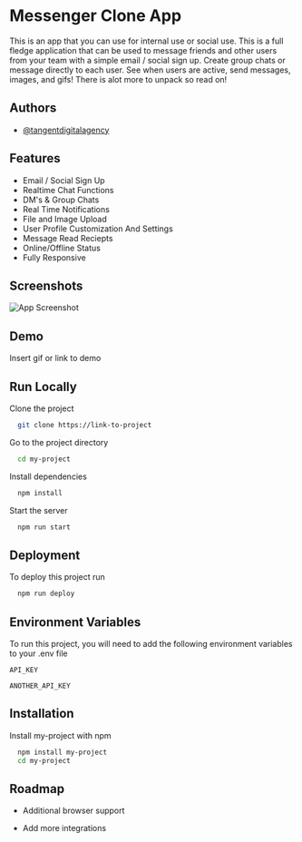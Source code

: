 
# Messenger Clone App 

This is an app that you can use for internal use or social use. This is a full fledge application that can be used to message friends and other users from your team with a simple email / social sign up. Create group chats or message directly to each user. See when users are active, send messages, images, and gifs! There is alot more to unpack so read on!

## Authors

- [@tangentdigitalagency](https://www.github.com/tangentdigitalagency)


## Features

- Email / Social Sign Up
- Realtime Chat Functions
- DM's & Group Chats
- Real Time Notifications
- File and Image Upload
- User Profile Customization And Settings 
- Message Read Reciepts 
- Online/Offline Status
- Fully Responsive


## Screenshots

![App Screenshot](https://via.placeholder.com/468x300?text=App+Screenshot+Here)


## Demo

Insert gif or link to demo


## Run Locally

Clone the project

```bash
  git clone https://link-to-project
```

Go to the project directory

```bash
  cd my-project
```

Install dependencies

```bash
  npm install
```

Start the server

```bash
  npm run start
```


## Deployment

To deploy this project run

```bash
  npm run deploy
```


## Environment Variables

To run this project, you will need to add the following environment variables to your .env file

`API_KEY`

`ANOTHER_API_KEY`


## Installation

Install my-project with npm

```bash
  npm install my-project
  cd my-project
```
    
## Roadmap

- Additional browser support

- Add more integrations

